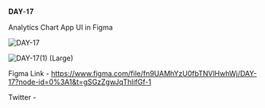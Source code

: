 𝐃𝐀𝐘-𝟏𝟕

Analytics Chart App UI in Figma

![DAY-17](https://user-images.githubusercontent.com/85480387/207292056-7e0ff71b-5125-4fe5-b73d-ea61775410f9.jpg)

![DAY-17(1) (Large)](https://user-images.githubusercontent.com/85480387/207292482-6cdcc099-7c78-4cf5-9e65-b1a552bdd7df.png)

Figma Link - https://www.figma.com/file/fn9UAMhYzU0fbTNVlHwhWj/DAY-17?node-id=0%3A1&t=gSGzZgwJqThlifGf-1

Twitter - 
